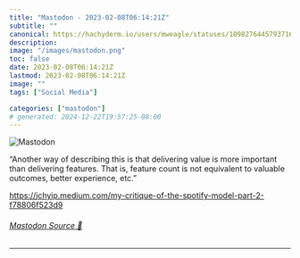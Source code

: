 ```yaml
---
title: "Mastodon - 2023-02-08T06:14:21Z"
subtitle: ""
canonical: https://hachyderm.io/users/mweagle/statuses/109827644579371625
description:
image: "/images/mastodon.png"
toc: false
date: 2023-02-08T06:14:21Z
lastmod: 2023-02-08T06:14:21Z
image: ""
tags: ["Social Media"]

categories: ["mastodon"]
# generated: 2024-12-22T19:57:25-08:00
---
```

![Mastodon](/images/mastodon.png)

<p>“Another way of describing this is that delivering value is more important than delivering features. That is, feature count is not equivalent to valuable outcomes, better experience, etc.”</p><p><a href="https://jchyip.medium.com/my-critique-of-the-spotify-model-part-2-f78806f523d9" target="_blank" rel="nofollow noopener noreferrer" translate="no"><span class="invisible">https://</span><span class="ellipsis">jchyip.medium.com/my-critique-</span><span class="invisible">of-the-spotify-model-part-2-f78806f523d9</span></a></p>


###### [Mastodon Source 🐘](https://hachyderm.io/@mweagle/109827644579371625)

___
